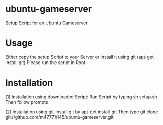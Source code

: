 # ubuntu-gameserver
Setup Script for an Ubuntu Gameserver

# Usage
Either copy the setup Script to your Server or install it using git (apt-get install git)
Please run the script in Root

# Installation
(1) Installation using downloaded Script:
Run Script by typing sh setup.sh
Then follow prompts

(2) Installation using git
Install git by apt-get install git
Then type git clone git://github.com/m4777h145/ubuntu-gameserver.git
